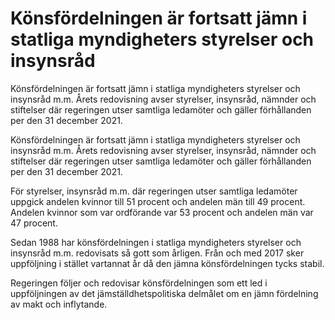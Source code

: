 # Könsfördelningen är fortsatt jämn i statliga myndigheters styrelser och insynsråd

Könsfördelningen är fortsatt jämn i statliga myndigheters styrelser och insynsråd m.m. Årets redovisning avser styrelser, insynsråd, nämnder och stiftelser där regeringen utser samtliga ledamöter och gäller förhållanden per den 31 december 2021.

Könsfördelningen är fortsatt jämn i statliga myndigheters styrelser och insynsråd m.m. Årets redovisning avser styrelser, insynsråd, nämnder och stiftelser där regeringen utser samtliga ledamöter och gäller förhållanden per den 31 december 2021.

För styrelser, insynsråd m.m. där regeringen utser samtliga ledamöter uppgick andelen kvinnor till 51 procent och andelen män till 49 procent. Andelen kvinnor som var ordförande var 53 procent och andelen män var 47 procent.

Sedan 1988 har könsfördelningen i statliga myndigheters styrelser och insynsråd m.m. redovisats så gott som årligen. Från och med 2017 sker uppföljning i stället vartannat år då den jämna könsfördelningen tycks stabil.

Regeringen följer och redovisar könsfördelningen som ett led i uppföljningen av det jämställdhetspolitiska delmålet om en jämn fördelning av makt och inflytande.
